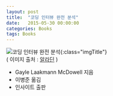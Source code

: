 ```yaml
---
layout: post
title:  "코딩 인터뷰 완전 분석"
date:   2015-05-30 00:00:00 
categories: Books
tags: Books
---
```


![코딩 인터뷰 완전 분석](http://image.aladin.co.kr/product/1906/34/cover/8966260489_1.jpg){:class="imgTitle"}  
( 이미지 출처 : [알라딘](http://www.aladin.co.kr/shop/wproduct.aspx?ItemId=19063480) )

  * Gayle Laakmann McDowell 지음
  * 이병준 옮김
  * 인사이트 출판

<!--more-->
